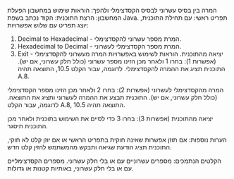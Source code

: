 המרה בין בסיס עשרוני לבסיס הקסדצימלי ולהפך: הוראות שימוש במחשבון
הפעלת המחשבון:
הרצת התוכנית: הקוד נכתב בשפת Java.
תפריט ראשי: עם תחילת התוכנית, יוצג תפריט עם שלוש אפשרויות:
1. Decimal to Hexadecimal - המרת מספר עשרוני להקסדצימלי.
2. Hexadecimal to Decimal - המרת מספר הקסדצימלי לעשרוני.
3. Exit - יציאה מהתוכנית.
הוראות לשימוש באפשרויות
המרה מעשרוני להקסדצימלי (אפשרות 1):
בחרו 1 ולאחר מכן הזינו מספר עשרוני (כולל חלק עשרוני, אם יש).
התוכנית תציג את ההמרה להקסדצימלי. לדוגמה, עבור הקלט 10.5, התוצאה תהיה A.8.

המרה מהקסדצימלי לעשרוני (אפשרות 2):
בחרו 2 ולאחר מכן הזינו מספר הקסדצימלי (כולל חלק עשרוני, אם יש).
התוכנית תבצע את ההמרה לעשרוני ותציג את התוצאה. לדוגמה, עבור הקלט A.8, התוצאה תהיה 10.5.

יציאה מהתוכנית (אפשרות 3):
בחרו 3 כדי לסיים את השימוש בתוכנית ולאחר מכן התוכנית תיסגר.

הערות נוספות:
אם תוזן אפשרות שאינה חוקית בתפריט הראשי או אם יוזן קלט לא חוקי, התוכנית תציג הודעת שגיאה ותבקש מהמשתמש להזין קלט חדש.

הקלטים הנתמכים:
מספרים עשרוניים עם או בלי חלק עשרוני.
מספרים הקסדצימליים עם או בלי חלק עשרוני, באותיות קטנות או גדולות.
